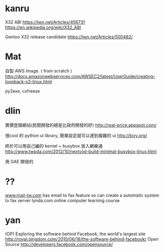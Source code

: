# kanru

X32 ABI
<https://lwn.net/Articles/456731>
<https://en.wikipedia.org/wiki/X32_ABI>

Gentoo X32 release candidate
<https://lwn.net/Articles/500482/>

# Mat

自製 AWS Image. ( from scratch )
<http://docs.amazonwebservices.com/AWSEC2/latest/UserGuide/creating-loopback-s3-linux.html>

py2exe, cxfreeze

# dlin

實價登錄網站(民間開發的總是比政府開發的好)  <http://real-price.appspot.com/>

很cool 的 python ui library, 簡單設定就可以達到複雜的 ui <http://kivy.org/>

終於可以用自己編的 kernel + busybox 放入網樂通 <http://www.twpda.com/2012/10/nextvod-build-minimal-busybox-linux.html>

用 GAE 開發的

# ??

www.mail-tw.com
has email to fax feature so can create a automatic system to fax server
lynda.com
online computer learning course


# yan

(OP)
Exploring the software behind Facebook, the world's largest site
<http://royal.pingdom.com/2010/06/18/the-software-behind-facebook/>
Open Source
<http://developers.facebook.com/opensource/>